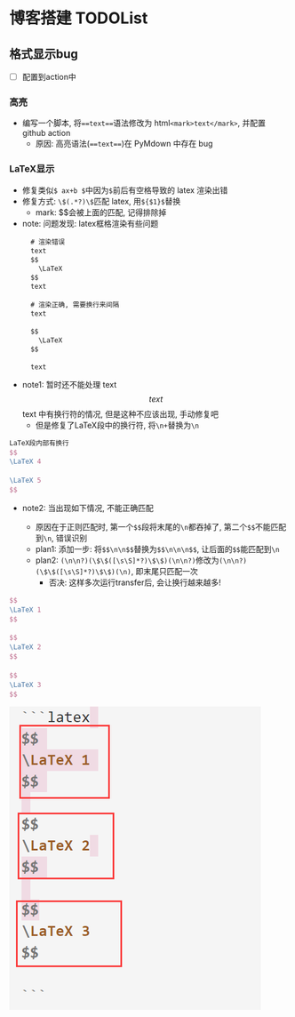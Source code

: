 # 博客搭建 TODOList

## 格式显示bug
- [ ] 配置到action中
### 高亮
- 编写一个脚本, 将`==text==`语法修改为 html`<mark>text</mark>`, 并配置 github action
  - 原因: 高亮语法(`==text==`)在 PyMdown 中存在 bug

### LaTeX显示
- 修复类似`$ ax+b $`中因为`$`前后有空格导致的 latex 渲染出错
- 修复方式: `\$(.*?)\$`匹配 latex, 用`${$1}$`替换
  - mark: $$会被上面的匹配, 记得排除掉
- note: 问题发现: latex框格渲染有些问题
  ```
    # 渲染错误
    text
    $$
      \LaTeX
    $$
    text
  
    # 渲染正确, 需要换行来间隔
    text
  
    $$
      \LaTeX
    $$
  
    text
  ```
- note1: 暂时还不能处理 text$$text$$text 中有换行符的情况, 但是这种不应该出现, 手动修复吧
  - 但是修复了LaTeX段中的换行符, 将`\n+`替换为`\n`

```latex
LaTeX段内部有换行
$$
\LaTeX 4

\LaTeX 5
$$
```

- note2: 当出现如下情况, 不能正确匹配

  - 原因在于正则匹配时, 第一个`$$`段将末尾的`\n`都吞掉了, 第二个`$$`不能匹配到`\n`, 错误识别
  - plan1: 添加一步: 将`$$\n\n$$`替换为`$$\n\n\n$$`, 让后面的`$$`能匹配到`\n`
  - plan2: `(\n\n?)(\$\$([\s\S]*?)\$\$)(\n\n?)`修改为`(\n\n?)(\$\$([\s\S]*?)\$\$)(\n)`, 即末尾只匹配一次
    - 否决: 这样多次运行transfer后, 会让换行越来越多!

```latex
$$
\LaTeX 1
$$

$$
\LaTeX 2
$$

$$
\LaTeX 3
$$

```

![image-20240623131634016](./TODOList.assets/image-20240623131634016.png)